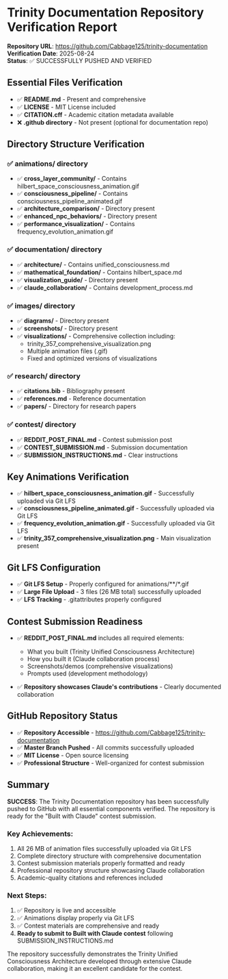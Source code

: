 # Trinity Documentation Repository Verification Report

**Repository URL**: https://github.com/Cabbage125/trinity-documentation  
**Verification Date**: 2025-08-24  
**Status**: ✅ SUCCESSFULLY PUSHED AND VERIFIED

## Essential Files Verification

- ✅ **README.md** - Present and comprehensive
- ✅ **LICENSE** - MIT License included  
- ✅ **CITATION.cff** - Academic citation metadata available
- ❌ **.github directory** - Not present (optional for documentation repo)

## Directory Structure Verification

### ✅ animations/ directory
- ✅ **cross_layer_community/** - Contains hilbert_space_consciousness_animation.gif
- ✅ **consciousness_pipeline/** - Contains consciousness_pipeline_animated.gif  
- ✅ **architecture_comparison/** - Directory present
- ✅ **enhanced_npc_behaviors/** - Directory present
- ✅ **performance_visualization/** - Contains frequency_evolution_animation.gif

### ✅ documentation/ directory  
- ✅ **architecture/** - Contains unified_consciousness.md
- ✅ **mathematical_foundation/** - Contains hilbert_space.md
- ✅ **visualization_guide/** - Directory present
- ✅ **claude_collaboration/** - Contains development_process.md

### ✅ images/ directory
- ✅ **diagrams/** - Directory present
- ✅ **screenshots/** - Directory present  
- ✅ **visualizations/** - Comprehensive collection including:
  - trinity_357_comprehensive_visualization.png
  - Multiple animation files (.gif)
  - Fixed and optimized versions of visualizations

### ✅ research/ directory
- ✅ **citations.bib** - Bibliography present
- ✅ **references.md** - Reference documentation
- ✅ **papers/** - Directory for research papers

### ✅ contest/ directory
- ✅ **REDDIT_POST_FINAL.md** - Contest submission post
- ✅ **CONTEST_SUBMISSION.md** - Submission documentation
- ✅ **SUBMISSION_INSTRUCTIONS.md** - Clear instructions

## Key Animations Verification

- ✅ **hilbert_space_consciousness_animation.gif** - Successfully uploaded via Git LFS
- ✅ **consciousness_pipeline_animated.gif** - Successfully uploaded via Git LFS  
- ✅ **frequency_evolution_animation.gif** - Successfully uploaded via Git LFS
- ✅ **trinity_357_comprehensive_visualization.png** - Main visualization present

## Git LFS Configuration

- ✅ **Git LFS Setup** - Properly configured for animations/**/*.gif
- ✅ **Large File Upload** - 3 files (26 MB total) successfully uploaded
- ✅ **LFS Tracking** - .gitattributes properly configured

## Contest Submission Readiness

- ✅ **REDDIT_POST_FINAL.md** includes all required elements:
  - What you built (Trinity Unified Consciousness Architecture)
  - How you built it (Claude collaboration process)
  - Screenshots/demos (comprehensive visualizations)  
  - Prompts used (development methodology)

- ✅ **Repository showcases Claude's contributions** - Clearly documented collaboration

## GitHub Repository Status

- ✅ **Repository Accessible** - https://github.com/Cabbage125/trinity-documentation
- ✅ **Master Branch Pushed** - All commits successfully uploaded
- ✅ **MIT License** - Open source licensing
- ✅ **Professional Structure** - Well-organized for contest submission

## Summary

**SUCCESS**: The Trinity Documentation repository has been successfully pushed to GitHub with all essential components verified. The repository is ready for the "Built with Claude" contest submission.

### Key Achievements:
1. All 26 MB of animation files successfully uploaded via Git LFS
2. Complete directory structure with comprehensive documentation
3. Contest submission materials properly formatted and ready
4. Professional repository structure showcasing Claude collaboration
5. Academic-quality citations and references included

### Next Steps:
1. ✅ Repository is live and accessible
2. ✅ Animations display properly via Git LFS
3. ✅ Contest materials are comprehensive and ready
4. **Ready to submit to Built with Claude contest** following SUBMISSION_INSTRUCTIONS.md

The repository successfully demonstrates the Trinity Unified Consciousness Architecture developed through extensive Claude collaboration, making it an excellent candidate for the contest.
